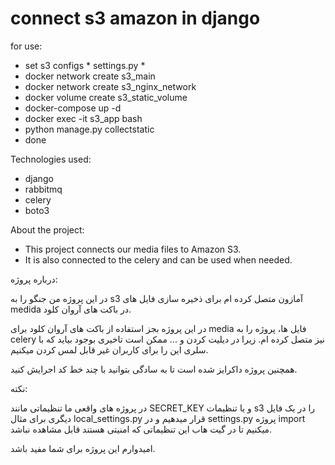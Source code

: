# connect s3 amazon in django

for use:

  - set s3 configs * settings.py *
  - docker network create s3_main
  - docker network create s3_nginx_network
  - docker volume create s3_static_volume
  - docker-compose up -d
  - docker exec -it s3_app bash
  - python manage.py collectstatic
  - done
  
Technologies used:
  - django
  - rabbitmq
  - celery
  - boto3

About the project:

  - This project connects our media files to Amazon S3.
  - It is also connected to the celery and can be used when needed.

درباره پروژه:

  در این پروژه من جنگو را به s3 آمازون متصل کرده ام برای ذخیره سازی فایل های medida در باکت های آروان کلود.
  
  در این پروژه بجز استفاده از باکت های آروان کلود برای media فایل ها، پروژه را به celery نیز متصل کرده ام. زیرا در دیلیت کردن و ... ممکن است تاخیری بوجود بیاید که با سلری این را برای کاربران غیر قابل لمس کردن میکنیم.
  
  همچنین پروژه داکرایز شده است تا به سادگی بتوانید با چند خط کد اجرایش کنید.
    
 نکته:
 
   در پروژه های واقعی ما تنظیماتی مانند SECRET_KEY و یا تنظیمات s3 را در یک فایل دیگری برای مثال local_settings.py قرار میدهیم و در settings.py پروژه import میکنیم تا در گیت هاب این تنظیماتی که امنیتی هستند قابل مشاهده نباشد.

  امیدوارم این پروژه برای شما مفید باشد.
